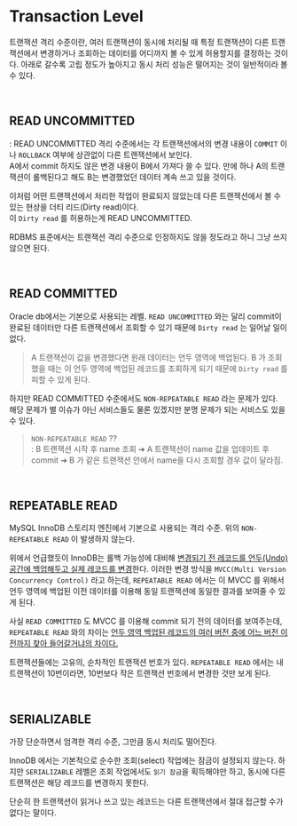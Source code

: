 # Transaction Level
트랜잭션 격리 수준이란, 여러 트랜잭션이 동시에 처리될 때 특정 트랜잭션이 다른 트랜잭션에서 변경하거나 조회하는 데이터를 어디까지 볼 수 있게 허용할지를 결정하는 것이다. 아래로 갈수록 고립 정도가 높아지고 동시 처리 성능은 떨어지는 것이 일반적이라 볼 수 있다.

<br/>

READ UNCOMMITTED
---
: READ UNCOMMITTED 격리 수준에서는 각 트랜잭션에서의 변경 내용이 `COMMIT` 이나 `ROLLBACK` 여부에 상관없이 다른 트랜잭션에서 보인다. <br/>
A에서 commit 하지도 않은 변경 내용이 B에서 가져다 쓸 수 있다. 만에 하나 A의 트랜잭션이 롤백된다고 해도 B는 변경했었던 데이터 계속 쓰고 있을 것이다.

이처럼 어떤 트랜잭션에서 처리한 작업이 완료되지 않았는데 다른 트랜잭션에서 볼 수 있는 현상을 더티 리드(Dirty read)이다. <br/>
이 `Dirty read` 를 허용하는게 READ UNCOMMITTED.

RDBMS 표준에서는 트랜잭션 격리 수준으로 인정하지도 않을 정도라고 하니 그냥 쓰지 않으면 된다.

<br/>

READ COMMITTED
---
Oracle db에서는 기본으로 사용되는 레벨. `READ UNCOMMITTED` 와는 달리 commit이 완료된 데이터만 다른 트랜잭션에서 조회할 수 있기 때문에 `Dirty read` 는 일어날 일이 없다.
> A 트랜잭션이 값을 변경했다면 원래 데이터는 언두 영역에 백업된다. B 가 조회했을 때는 이 언두 영역에 백업된 레코드를 조회하게 되기 때문에 `Dirty read` 를 피할 수 있게 된다.


하지만 READ COMMITTED 수준에서도 `NON-REPEATABLE READ` 라는 문제가 있다. <br/>
해당 문제가 별 이슈가 아닌 서비스들도 물론 있겠지만 분명 문제가 되는 서비스도 있을 수 있다.
> `NON-REPEATABLE READ` ?? <br/>
> : B 트랜잭션 시작 후 name 조회 ➔ A 트랜잭션이 name 값을 업데이트 후 commit ➔ B 가 같은 트랜잭션 안에서 name을 다시 조회할 경우 값이 달라짐.

<br/>

REPEATABLE READ
---
MySQL InnoDB 스토리지 엔진에서 기본으로 사용되는 격리 수준. 위의 `NON-REPEATABLE READ` 이 발생하지 않는다. 

위에서 언급했듯이 InnoDB는 롤백 가능성에 대비해 <ins>변경되기 전 레코드를 언두(Undo) 공간에 백업해두고 실제 레코드를 변경</ins>한다. 이러한 변경 방식을 `MVCC(Multi Version Concurrency Control)` 라고 하는데, `REPEATABLE READ` 에서는 이 MVCC 를 위해서 언두 영역에 백업된 이전 데이터를 이용해 동일 트랜잭션에 동일한 결과를 보여줄 수 있게 된다.

사실 `READ COMMITTED` 도 MVCC 를 이용해 commit 되기 전의 데이터를 보여주는데, `REPEATABLE READ` 와의 차이는 <ins>언두 영역 백업된 레코드의 여러 버전 중에 어느 버전 이전까지 찾아 들어갈거냐의 차이다.</ins>

트랜잭션들에는 고유의, 순차적인 트랜잭션 번호가 있다. `REPEATABLE READ` 에서는 내 트랜잭션이 10번이라면, 10번보다 작은 트랜잭션 번호에서 변경한 것만 보게 된다.

<br/>

SERIALIZABLE
---
가장 단순하면서 엄격한 격리 수준, 그만큼 동시 처리도 떨어진다. 

InnoDB 에서는 기본적으로 순수한 조회(select) 작업에는 잠금이 설정되지 않는다. 하지만 `SERIALIZABLE` 레벨은 조회 작업에서도 `읽기 잠금`을 획득해야만 하고, 동시에 다른 트랜잭션은 해당 레코드를 변경하지 못한다.

단순히 한 트랜잭션이 읽거나 쓰고 있는 레코드는 다른 트랜잭션에서 절대 접근할 수가 없다는 말이다.

